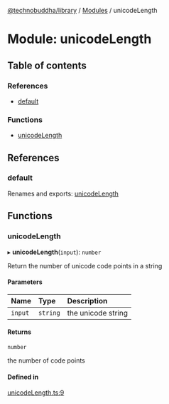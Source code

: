 [@technobuddha/library](../../README.md) / [Modules](../Modules.md) / unicodeLength

# Module: unicodeLength

## Table of contents

### References

- [default](unicodeLength.md#default)

### Functions

- [unicodeLength](unicodeLength.md#unicodelength)

## References

### default

Renames and exports: [unicodeLength](unicodeLength.md#unicodelength)

## Functions

### unicodeLength

▸ **unicodeLength**(`input`): `number`

Return the number of unicode code points in a string

#### Parameters

| Name | Type | Description |
| :------ | :------ | :------ |
| `input` | `string` | the unicode string |

#### Returns

`number`

the number of code points

#### Defined in

[unicodeLength.ts:9](../../src/unicodeLength.ts#L9)
